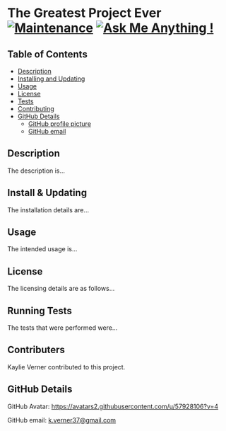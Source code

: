 # The Greatest Project Ever [![Maintenance](https://img.shields.io/badge/Maintained%3F-yes-green.svg)](https://GitHub.com/Naereen/StrapDown.js/graphs/commit-activity) [![Ask Me Anything !](https://img.shields.io/badge/Ask%20me-anything-1abc9c.svg)](https://GitHub.com/Naereen/ama)

  ## Table of Contents
  
  - [Description](#description)
  - [Installing and Updating](#installing-and-updating)
  - [Usage](#usage)
  - [License](#license)
  - [Tests](#running-tests)
  - [Contributing](#contributing)
  - [GitHub Details](#github-details)
      - [GitHub profile picture](#github-profile-picture)
      - [GitHub email](#github-email)
  
  ## Description
  
  The description is...
  
  ## Install & Updating
  
  The installation details are...
  
  ## Usage
  
  The intended usage is...
  
  ## License
  
  The licensing details are as follows...
  
  ## Running Tests
  
  The tests that were performed were...
  
  ## Contributers
  
  Kaylie Verner contributed to this project.
  
  ## GitHub Details 
  
  GitHub Avatar: https://avatars2.githubusercontent.com/u/57928106?v=4
  
  GitHub email: k.verner37@gmail.com

  